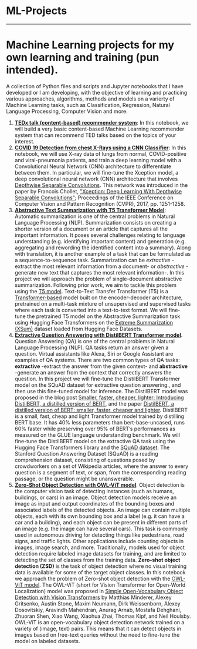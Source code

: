 # ML-Projects
---
# Machine Learning projects for my own learning and training (pun intended).

A collection of Python files and scripts and Jupyter notebooks that I have developed or I am developing, with the objective of learning and practicing various approaches, algorithms, methods and models on a varierty of Machine Learning tasks, such as Classification, Regression, Natural Language Processing, Computer Vision and more.

1. **[TEDx talk (content-based) recommender system](https://github.com/alexrodpas/ML-Projects/blob/main/TED-Talks-RecSys.ipynb)**: In this notebook, we will build a very basic content-based Machine Learning recommender system that can recommend TED talks based on the topics of your interest.
1. **[COVID 19 Detection from chest X-Rays using a CNN Classifier](https://github.com/alexrodpas/ML-Projects/blob/main/COVID19-Dtct-XRay.ipynb)**: In this notebook, we will use X-ray data of lungs from normal, COVID-positive and viral-pneumonia patients, and train a deep learning model with a Convolutional Neural Network (CNN) architecture to differentiate between them. In particular, we will fine-tune the Xception model, a deep convolutional neural network (CNN) architecture that involves [Depthwise Separable Convolutions](https://paperswithcode.com/method/depthwise-separable-convolution). This network was introduced in the paper by Francois Chollet, ["Xception: Deep Learning With Depthwise Separable Convolutions"](https://openaccess.thecvf.com/content_cvpr_2017/html/Chollet_Xception_Deep_Learning_CVPR_2017_paper.html); Proceedings of the IEEE Conference on Computer Vision and Pattern Recognition (CVPR), 2017, pp. 1251-1258.
1. **[Abstractive Text Summarization with T5 Transformer Model](https://github.com/alexrodpas/ML-Projects/blob/main/ats_t5_01.ipynb)**: Automatic summarization is one of the central problems in Natural Language Processing (NLP). Summarization consists on creating a shorter version of a document or an article that captures all the important information. It poses several challenges relating to language understanding (e.g. identifying important content) and generation (e.g. aggregating and rewording the identified content into a summary). Along with translation, it is another example of a task that can be formulated as a sequence-to-sequence task. Summarization can be *extractive* -extract the most relevant information from a document- or *abstractive* - generate new text that captures the most relevant information-. In this project we will approach the problem of single-document abstractive summarization. Following prior work, we aim to tackle this problem using the [T5 model](https://arxiv.org/abs/1910.10683). Text-to-Text Transfer Transformer (T5) is a [Transformer-based](https://arxiv.org/abs/1706.03762) model built on the encoder-decoder architecture, pretrained on a multi-task mixture of unsupervised and supervised tasks where each task is converted into a text-to-text format. We will fine-tune the pretrained T5 model on the Abstractive Summarization task using Hugging Face Transformers on the [Extreme Summarization (XSum)](https://arxiv.org/abs/1808.08745) dataset loaded from Hugging Face Datasets.
1. **[Extractive Question Answering with DistilBERT Transformer model](https://github.com/alexrodpas/ML-Projects/blob/main/extr-qa-distilBERT-01.ipynb)**. Question Answering (QA) is one of the central problems in Natural Language Processing (NLP). QA tasks return an answer given a question. Virtual assistants like Alexa, Siri or Google Assistant are examples of QA systems. There are two common types of QA tasks: **extractive** -extract the answer from the given context- and **abstractive** -generate an answer from the context that correctly answers the question. In this project we will fine-tune the DistilBERT Transformer model on the SQuAD dataset for extractive question answering., and then use this fine-tuned model for inference. The DistilBERT model was proposed in the blog post [Smaller, faster, cheaper, lighter: Introducing DistilBERT, a distilled version of BERT](https://medium.com/huggingface/distilbert-8cf3380435b5), and the paper [DistilBERT, a distilled version of BERT: smaller, faster, cheaper and lighter](https://arxiv.org/papers/1910.01108). DistilBERT is a small, fast, cheap and light Transformer model trained by distilling BERT base. It has 40% less parameters than bert-base-uncased, runs 60% faster while preserving over 95% of BERT’s performances as measured on the GLUE language understanding benchmark. We will fine-tune the DistilBERT model on the extractive QA task using the Hugging Face Transformers library and the [SQuAD dataset](https://huggingface.co/datasets/squad). The Stanford Question Answering Dataset (SQuAD) is a reading comprehension dataset, consisting of questions posed by crowdworkers on a set of Wikipedia articles, where the answer to every question is a segment of text, or span, from the corresponding reading passage, or the question might be unanswerable.
1. **[Zero-Shot Object Detection with OWL-ViT model](https://github.com/alexrodpas/ML-Projects/blob/main/ZeroShot-ObjDtct-OWL-ViT.ipynb)**. Object detection is the computer vision task of detecting instances (such as humans, buildings, or cars) in an image. Object detection models receive an image as input and output coordinates of the bounding boxes and associated labels of the detected objects. An image can contain multiple objects, each with its own bounding box and a label (e.g. it can have a car and a building), and each object can be present in different parts of an image (e.g. the image can have several cars). This task is commonly used in autonomous driving for detecting things like pedestrians, road signs, and traffic lights. Other applications include counting objects in images, image search, and more. Traditionally, models used for object detection require labeled image datasets for training, and are limited to detecting the set of classes from the training data. **Zero-shot object detection (ZSD)** is the task of object detection where no visual training data is available for some of the target object classes. In this notebook we approach the problem of Zero-shot object detection with the [OWL-ViT model](https://huggingface.co/docs/transformers/model_doc/owlvit). The OWL-ViT (short for Vision Transformer for Open-World Localization) model was proposed in [Simple Open-Vocabulary Object Detection with Vision Transformers](https://arxiv.org/abs/2205.06230) by Matthias Minderer, Alexey Gritsenko, Austin Stone, Maxim Neumann, Dirk Weissenborn, Alexey Dosovitskiy, Aravindh Mahendran, Anurag Arnab, Mostafa Dehghani, Zhuoran Shen, Xiao Wang, Xiaohua Zhai, Thomas Kipf, and Neil Houlsby. OWL-ViT is an open-vocabulary object detection network trained on a variety of (image, text) pairs. This means that it can detect objects in images based on free-text queries without the need to fine-tune the model on labeled datasets.
